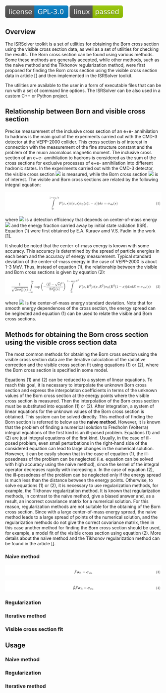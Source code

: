 
![](figures/badge_license_gpl3.svg)
![](figures/badge_linux_passed.svg)

## Overview

The ISRSolver toolkit is a set of utilities for obtaining the Born cross section using the visible cross section data, as well as a set of utilities for checking the results. The Born cross section can be found using various methods. Some these methods are generally accepted, while other methods, such as the naive method and the Tikhonov regularization method, were first proposed for finding the Born cross section using the visible cross section data in article [] and then implemented in the ISRSolver toolkit.

The utilities are available to the user in a form of executable files that can be run with a set of command line options. The ISRSolver can be also used in a custom C++ or Python project.

## Relationship between Born and visible cross section
Precise measurement of the inclusive cross section of an e+e- annihilation to hadrons is
the main goal of the experiments carried out with the CMD-3 detector at the VEPP-2000 collider. 
This cross section is of interest in connection with the measurement of the fine structure constant 
and the problem of the muon anomalous magnetic moment. The inclusive cross section of an e+e- 
annihilation to hadrons is considered as the sum of the cross sections for exclusive processes 
of e+e- annihilation into different hadronic states. In the experiments carried out with the CMD-3 
detector, the visible cross section <img src="https://render.githubusercontent.com/render/math?math=\large{\sigma_{\rm vis}}">
is measured, while the Born cross section <img src="https://render.githubusercontent.com/render/math?math=\large{\sigma_{\rm Born}}">
is of interest. The visible and Born cross sections are related by the following integral equation:

![equation Kuraev-Fadin](figures/equation1KuraevFadin.png)

where <img src="https://render.githubusercontent.com/render/math?math=\large{\varepsilon(x, s)}"> is a detection efficiency that depends on 
center-of-mass energy <img src="https://render.githubusercontent.com/render/math?math=\large{\sqrt{s}}"> and the energy fraction carried
away by initial state radiation (ISR). Equation (1) were first obtained by E.A. Kuraev amd V.S. Fadin in the work [1].

It should be noted that the center-of-mass energy is known with some accuracy. This accuracy is determined by the spread of particle energies in each beam and the accuracy of energy measurement. Typical standard deviation of the center-of-mass energy in the case of VEPP-2000 is about 1-3 MeV. Thus, instead of equation (1), the relationship between the visible and Born cross sections is given by equation (2):
![equation Kuraev-Fadin](figures/equation2KuraevFadinBlured.png)

where <img src="https://render.githubusercontent.com/render/math?math=\large{\sigma_{E}(s)}"> is the center-of-mass energy standard deviation. Note that for smooth energy dependences of the cross section, the energy spread can be neglected and equation (1) can be used to relate the visible and Born cross sections.

## Methods for obtaining the Born cross section using the visible cross section data 

The most common methods for obtaining the Born cross section using the visible cross section data are the iterative calculation of the radiative correction and the visible cross section fit using qquations (1) or (2), where the Born cross section is specified in some model. 

Equations (1) and (2) can be reduced to a system of linear equations. To reach this goal, it is necessary to interpolate the unknown Born cross section and express the interpolation coefficients in terms of the unknown values of the Born cross section at the energy points where the visible cross section is measured. Then the interpolation of the Born cross section must be substituted into equation (1) or (2). After integration, a system of linear equations for the unknown values of the Born cross section is obtained. This system can be solved directly. This method of finding the Born section is referred to below as the **naive method**. However, it is known that the problem of finding a numerical solution to Fredholm (Volterra) integral equations of the first kind is an ill-posed problem. Equations (1) and (2) are just integral equations of the first kind. Usually, in the case of ill-posed problem, even small perturbations in the right-hand side of the considered equation can lead to large changes in the numerical solution. However, it can be easily shown that in the case of equation (1), the ill-posedness of the problem can be neglected (i.e. equation can be solved with high accuracy using the naive method), since the kernel of the integral operator decreases rapidly with increasing x. In the case of equation (2), the ill-posedness of the problem can be neglected only if the energy spread is much less than the distance between the energy points. Otherwise, to solve equations (1) or (2), it is necessary to use regularization methods, for example, the Tikhonov regularization method. It is known that regularization methods, in contrast to the naive method, give a biased answer and, as a result, an incorrect covariance matrix for a numerical solution. For this reason, regularization methods are not suitable for the obtaining of the Born cross section. Since with a large center-of-mass energy spread, the naive method leads to a large spread of points of the numerical solution, and the regularization methods do not give the correct covariance matrix, then in this case another method for finding the Born cross section should be used, for example, a model fit of the visible cross section using equation (2). More details about the naive method and the Tikhonov regularization method can be found in the article [].

### Naive method

![alt text](figures/equation3KuraevFadinSLE.png)

![alt text](figures/equation4KuraevFadinBluredSLE.png)

### Regularization

### Iterative method

### Visible cross section fit

## Usage

### Naive method

### Regularization

### Iterative method


